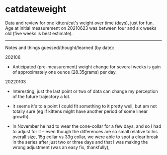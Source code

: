 # catdateweight

Data and review for one kitten/cat's weight over time (days), just for fun. Age at initial measurement on 20210623 was between four and six weeks old (five weeks is best estimate). 

-----
Notes and things guessed/thought/learned (by date):

202106
- Anticipated (pre-measurement) weight change for several weeks is gain of approximately one ounce (28.35grams) per day.

20220103
- Interesting, just the last point or two of data can change my perception of the future trajectory a lot.

- It seems it's to a point I could fit something to it pretty well, but am not totally sure (eg if kittens might have another period of some linear growth).

- In November he had to wear the cone-collar for a few days, and so I had to adjust for it – even though the differences are so small relative to his overall size, 15g collar vs 33g collar, we were able to spot a clear break in the series after just two or three days and that I was making the wrong adjustment (was an easy fix, thankfully), 
